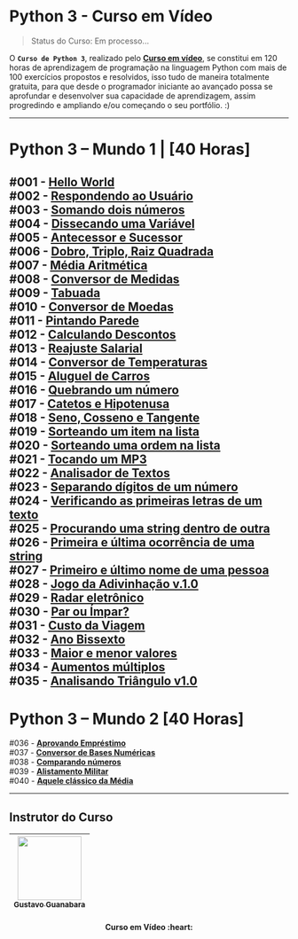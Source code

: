 # Python 3 - Curso em Vídeo
> Status do Curso: Em processo...
<!-- Status do Projeto: Concluido :heavy_check_mark:-->
O **`Curso de Python 3`**, realizado pelo **[Curso em vídeo](https://www.cursoemvideo.com/)**, se constitui em 120 horas de aprendizagem de programação na linguagem Python com mais de 100 exercícios propostos e resolvidos, isso tudo de maneira totalmente gratuita, para que desde o programador iniciante ao avançado possa se aprofundar e desenvolver sua capacidade de aprendizagem, assim progredindo e ampliando e/ou começando o seu portfólio. :)

---

# Python 3 – Mundo 1 | [40 Horas]

#001 - **[Hello World](https://github.com/IsacBM/python-course/blob/main/Mundo%20-%201/Desafio%20-%2001/desafio-01.py)** 
<br>
#002 - **[Respondendo ao Usuário](https://github.com/IsacBM/python-course/blob/main/Mundo%20-%201/Desafio%20-%2002/desafio-01.py)**
<br>
#003 - **[Somando dois números](https://github.com/IsacBM/python-course/blob/main/Mundo%20-%201/Desafio%20-%2003/desafio-03.py)**
<br>
#004 - **[Dissecando uma Variável](https://github.com/IsacBM/python-course/blob/main/Mundo%20-%201/Desafio%20-%2004/desafio-4.py)**
<br>
#005 - **[Antecessor e Sucessor](https://github.com/IsacBM/python-course/blob/main/Mundo%20-%201/Desafio%20-%2005/desafio-04.py)**
<br>
#006 - **[Dobro, Triplo, Raiz Quadrada](https://github.com/IsacBM/python-course/blob/main/Mundo%20-%201/Desafio%20-%2006/desafio-05.py)**
<br>
#007 - **[Média Aritmética](https://github.com/IsacBM/python-course/blob/main/Mundo%20-%201/Desafio%20-%2007/desafio.py)**
<br>
#008 - **[Conversor de Medidas](https://github.com/IsacBM/python-course/blob/main/Mundo%20-%201/Desafio%20-%2008/desafio.py)**
<br>
#009 - **[Tabuada](https://github.com/IsacBM/python-course/blob/main/Mundo%20-%201/Desafio%20-%2009/desafio.py)**
<br>
#010 - **[Conversor de Moedas](https://github.com/IsacBM/python-course/blob/main/Mundo%20-%201/Desafio%20-%2010/desafio.py)**
<br>
#011 - **[Pintando Parede](https://github.com/IsacBM/python-course/blob/main/Mundo%20-%201/Desafio%20-%2011/desafio.py)**
<br>
#012 - **[Calculando Descontos](https://github.com/IsacBM/python-course/blob/main/Mundo%20-%201/Desafio%20-%2012/desafio.py)**
<br>
#013 - **[Reajuste Salarial](https://github.com/IsacBM/python-course/blob/main/Mundo%20-%201/Desafio%20-%2013/desafio.py)**
<br>
#014 - **[Conversor de Temperaturas](https://github.com/IsacBM/python-course/blob/main/Mundo%20-%201/Desafio%20-%2014/desafio.py)**
<br>
#015 - **[Aluguel de Carros](https://github.com/IsacBM/python-course/blob/main/Mundo%20-%201/Desafio%20-%2015/desafio.py)**
<br>
#016 - **[Quebrando um número](https://github.com/IsacBM/python-course/blob/main/Mundo%20-%201/Desafio%20-%2016/desafio.py)**
<br>
#017 - **[Catetos e Hipotenusa](https://github.com/IsacBM/python-course/blob/main/Mundo%20-%201/Desafio%20-%2017/desafio.py)**
<br>
#018 - **[Seno, Cosseno e Tangente](https://github.com/IsacBM/python-course/blob/main/Mundo%20-%201/Desafio%20-%2018/desafio.py)**
<br>
#019 - **[Sorteando um item na lista](https://github.com/IsacBM/python-course/blob/main/Mundo%20-%201/Desafio%20-%2019/desafio.py)**
<br>
#020 - **[Sorteando uma ordem na lista](https://github.com/IsacBM/python-course/blob/main/Mundo%20-%201/Desafio%20-%2020/desafio.py)**
<br>
#021 - **[Tocando um MP3](https://github.com/IsacBM/python-course/blob/main/Mundo%20-%201/Desafio%20-%2021/desafio.py)**
<br>
#022 - **[Analisador de Textos](https://github.com/IsacBM/python-course/blob/main/Mundo%20-%201/Desafio%20-%2022/desafio.py)**
<br>
#023 - **[Separando dígitos de um número](https://github.com/IsacBM/python-course/blob/main/Mundo%20-%201/Desafio%20-%2023/desafio.py)**
<br>
#024 - **[Verificando as primeiras letras de um texto](https://github.com/IsacBM/python-course/blob/main/Mundo%20-%201/Desafio%20-%2024/desafio.py)**
<br>
#025 - **[Procurando uma string dentro de outra](https://github.com/IsacBM/python-course/blob/main/Mundo%20-%201/Desafio%20-%2025/desafio.py)**
<br>
#026 - **[Primeira e última ocorrência de uma string](https://github.com/IsacBM/python-course/blob/main/Mundo%20-%201/Desafio%20-%2026/desafio.py)**
<br>
#027 - **[Primeiro e último nome de uma pessoa](https://github.com/IsacBM/python-course/blob/main/Mundo%20-%201/Desafio%20-%2027/desafio.py)**
<br>
#028 - **[Jogo da Adivinhação v.1.0](https://github.com/IsacBM/python-course/blob/main/Mundo%20-%201/Desafio%20-%2028/desafio.py)**
<br>
#029 - **[Radar eletrônico](https://github.com/IsacBM/python-course/blob/main/Mundo%20-%201/Desafio%20-%2029/desafio.py)**
<br>
#030 - **[Par ou Ímpar?](https://github.com/IsacBM/python-course/blob/main/Mundo%20-%201/Desafio%20-%2030/desafio.py)**
<br>
#031 - **[Custo da Viagem](https://github.com/IsacBM/python-course/blob/main/Mundo%20-%201/Desafio%20-%2031/desafio.py)**
<br>
#032 - **[Ano Bissexto](https://github.com/IsacBM/python-course/blob/main/Mundo%20-%201/Desafio%20-%2032/desafio.py)**
<br>
#033 - **[Maior e menor valores](https://github.com/IsacBM/python-course/blob/main/Mundo%20-%201/Desafio%20-%2033/desafio.py)**
<br>
#034 - **[Aumentos múltiplos](https://github.com/IsacBM/python-course/blob/main/Mundo%20-%201/Desafio%20-%2034/desafio.py)**
<br>
#035 - **[Analisando Triângulo v1.0](https://github.com/IsacBM/python-course/blob/main/Mundo%20-%201/Desafio%20-%2035/desafio.py)**
---

# Python 3 – Mundo 2 [40 Horas]

#036 - **[Aprovando Empréstimo](https://github.com/IsacBM/python-course/blob/main/Mundo%20-%202/Desafio%20-%2036/desafio.py)**
<br>
#037 - **[Conversor de Bases Numéricas](https://github.com/IsacBM/python-course/blob/main/Mundo%20-%202/Desafio%20-%2036/desafio.py)**
<br>
#038 - **[Comparando números](https://github.com/IsacBM/python-course/blob/main/Mundo%20-%202/Desafio%20-%2038/desafio.py)**
<br>
#039 - **[Alistamento Militar](https://github.com/IsacBM/python-course/blob/main/Mundo%20-%202/Desafio%20-%2039/desafio.py)**
<br>
#040 - **[Aquele clássico da Média](https://github.com/IsacBM/python-course/blob/main/Mundo%20-%202/Desafio%20-%2036/desafio.py)**

---

## Instrutor do Curso
<div align="center">
 
|  [<img src="https://avatars.githubusercontent.com/u/8683378?v=4" width=115><br><sub>Gustavo Guanabara</sub>](https://github.com/gustavoguanabara) | 
| :---: | 

</div>
<h4 align="center">
<strong>Curso em Vídeo </strong>:heart: <br>
</h4>
